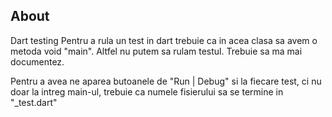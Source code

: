 ## About
Dart testing
Pentru a rula un test in dart trebuie ca in acea clasa sa avem o metoda void "main". Altfel nu putem sa rulam testul. Trebuie sa ma mai documentez. 

Pentru a avea ne aparea butoanele de "Run | Debug" si la fiecare test, ci nu doar la intreg main-ul, trebuie ca numele fisierului sa se termine in "_test.dart"
